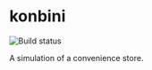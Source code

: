 # konbini
![Build status](https://github.com/jvmistica/konbini/actions/workflows/python-app.yml/badge.svg)

A simulation of a convenience store.
